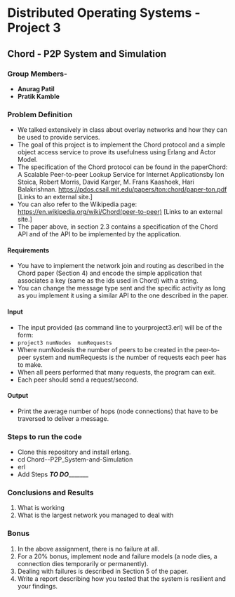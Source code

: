 # **Distributed Operating Systems - Project 3**

## Chord - P2P System and Simulation

### **Group Members-**
* **Anurag Patil**
* **Pratik Kamble**

### Problem Definition
* We talked extensively in class about overlay networks and how they can be used to provide services. 
* The goal of this project is to implement the Chord protocol and a simple object access service to prove its usefulness using Erlang and Actor Model.
* The specification of the Chord protocol can be found in the paperChord: A Scalable Peer-to-peer Lookup Service for Internet Applicationsby Ion Stoica,  Robert  Morris,  David  Karger,  M.  Frans  Kaashoek,  Hari  Balakrishnan. https://pdos.csail.mit.edu/papers/ton:chord/paper-ton.pdf [Links to an external site.]
* You can also refer to the Wikipedia page: https://en.wikipedia.org/wiki/Chord(peer-to-peer) [Links to an external site.]
* The paper above, in section 2.3 contains a specification of the Chord API and of the API to be implemented by the application.

#### Requirements
* You have to implement the network join and routing as described in the Chord paper (Section 4) and encode the simple application that associates a key (same as the ids used in Chord) with a string.
* You can change the message type sent and the specific activity as long as you implement it using a similar API to the one described in the paper.

#### Input
* The input provided (as command line to yourproject3.erl) will be of the form:
* `project3 numNodes  numRequests`
* Where numNodesis the number of peers to be created in the peer-to-peer system and numRequests is the number of requests each peer has to make.
* When all peers performed that many requests, the program can exit.  
* Each peer should send a request/second.

#### Output
* Print the average number of hops (node connections) that have to be traversed to deliver a message.

### Steps to run the code
* Clone this repository and install erlang.
* cd Chord--P2P_System-and-Simulation
* erl
* Add Steps _____________TO DO____________________


### Conclusions and Results

1. What is working
2. What is the largest network you managed to deal with

### Bonus

1. In the above assignment, there is no failure at all.  
2. For a 20% bonus, implement node and failure models (a node dies, a connection dies temporarily or permanently).  
3. Dealing with failures is described in Section 5 of the paper. 
4. Write a report describing how you tested that the system is resilient and your findings.





